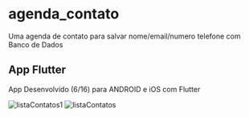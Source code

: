 # agenda_contato

Uma agenda de contato para salvar nome/email/numero telefone com Banco de Dados

## App Flutter

App Desenvolvido (6/16) para ANDROID e iOS com Flutter 

![listaContatos1](https://user-images.githubusercontent.com/64598132/138198432-327cee31-bf87-40f6-89c8-312064e50c50.gif)
![listaContatos](https://user-images.githubusercontent.com/64598132/138198440-ec85d8c9-a3cc-418f-b904-46a87fd1af50.gif)
